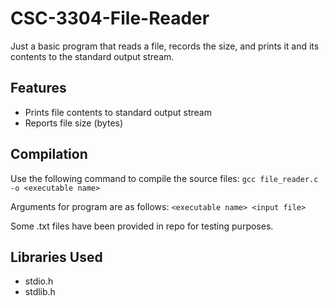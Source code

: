 # CSC-3304-File-Reader
Just a basic program that reads a file, records the size, and prints it and its contents to the standard output stream.

## Features
- Prints file contents to standard output stream
- Reports file size (bytes)

## Compilation
 Use the following command to compile the source files: `gcc file_reader.c -o <executable name>`

Arguments for program are as follows: `<executable name> <input file>`

Some .txt files have been provided in repo for testing purposes.

## Libraries Used
- stdio.h
- stdlib.h

